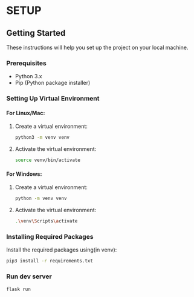 #  SETUP

## Getting Started

These instructions will help you set up the project on your local machine.

### Prerequisites

- Python 3.x
- Pip (Python package installer)

### Setting Up Virtual Environment

#### For Linux/Mac:

1. Create a virtual environment:

    ```bash
    python3 -m venv venv
    ```

2. Activate the virtual environment:

    ```bash
    source venv/bin/activate
    ```

#### For Windows:

1. Create a virtual environment:

    ```bash
    python -m venv venv
    ```

2. Activate the virtual environment:

    ```bash
    .\venv\Scripts\activate
    ```

### Installing Required Packages

Install the required packages using(in venv):

```bash
pip3 install -r requirements.txt
```

### Run dev server
```bash
flask run
```
